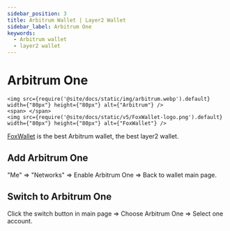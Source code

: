 ```yaml
---
sidebar_position: 3
title: Arbitrum Wallet | Layer2 Wallet
sidebar_label: Arbitrum One
keywords:
  - Arbitrum wallet
  - layer2 wallet
---
```


# Arbitrum One

```mdx-code-block
<img src={require('@site/docs/static/img/arbitrum.webp').default} width={"80px"} height={"80px"} alt={"Arbitrum"} />
<span> </span>
<img src={require('@site/docs/static/v5/FoxWallet-logo.png').default} width={"80px"} height={"80px"} alt={"FoxWallet"} />
```
[FoxWallet](https://foxwallet.com) is the best Arbitrum wallet, the best layer2 wallet.

## Add Arbitrum One

"Me" => "Networks" => Enable Arbitrum One => Back to wallet main page.


## Switch to Arbitrum One

Click the switch button in main page => Choose Arbitrum One => Select one
account.